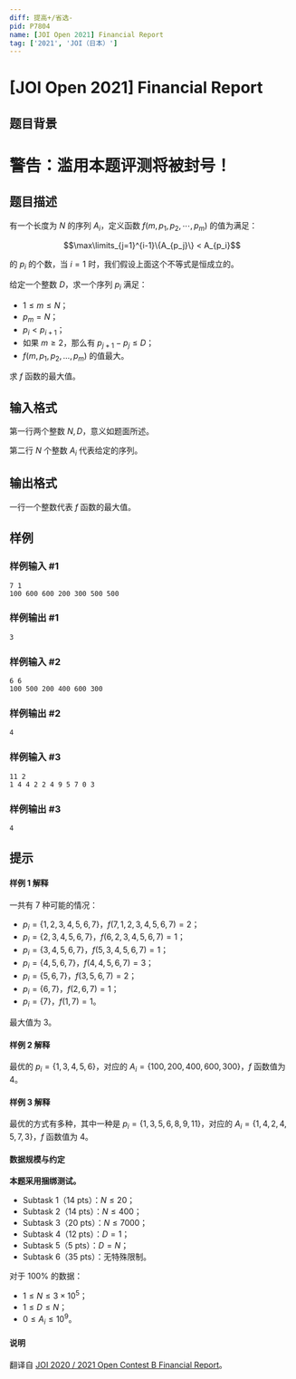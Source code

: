 ```yaml
---
diff: 提高+/省选-
pid: P7804
name: [JOI Open 2021] Financial Report
tag: ['2021', 'JOI（日本）']
---
```

# [JOI Open 2021] Financial Report
## 题目背景

# 警告：滥用本题评测将被封号！
## 题目描述

有一个长度为 $N$ 的序列 $A_i$，定义函数 $f(m,p_1,p_2,\cdots,p_m)$ 的值为满足：

$$\max\limits_{j=1}^{i-1}\{A_{p_j}\} < A_{p_i}$$

的 $p_i$ 的个数，当 $i=1$ 时，我们假设上面这个不等式是恒成立的。

给定一个整数 $D$，求一个序列 $p_i$ 满足：

- $1 \le m \le N$；
- $p_m=N$；
- $p_i<p_{i+1}$；
- 如果 $m \ge 2$，那么有 $p_{j+1}-p_j \le D$；
- $f(m,p_1,p_2,\dots,p_m)$ 的值最大。

求 $f$ 函数的最大值。
## 输入格式

第一行两个整数 $N,D$，意义如题面所述。

第二行 $N$ 个整数 $A_i$ 代表给定的序列。
## 输出格式

一行一个整数代表 $f$ 函数的最大值。
## 样例

### 样例输入 #1
```
7 1
100 600 600 200 300 500 500
```
### 样例输出 #1
```
3
```
### 样例输入 #2
```
6 6
100 500 200 400 600 300
```
### 样例输出 #2
```
4
```
### 样例输入 #3
```
11 2
1 4 4 2 2 4 9 5 7 0 3
```
### 样例输出 #3
```
4
```
## 提示

#### 样例 1 解释

一共有 $7$ 种可能的情况：

- $p_i=\{1,2,3,4,5,6,7\}$，$f(7,1,2,3,4,5,6,7)=2$；
- $p_i=\{2,3,4,5,6,7\}$，$f(6,2,3,4,5,6,7)=1$；
- $p_i=\{3,4,5,6,7\}$，$f(5,3,4,5,6,7)=1$；
- $p_i=\{4,5,6,7\}$，$f(4,4,5,6,7)=3$；
- $p_i=\{5,6,7\}$，$f(3,5,6,7)=2$；
- $p_i=\{6,7\}$，$f(2,6,7)=1$；
- $p_i=\{7\}$，$f(1,7)=1$。

最大值为 $3$。

#### 样例 2 解释

最优的 $p_i=\{1,3,4,5,6\}$，对应的 $A_i=\{100,200,400,600,300\}$，$f$ 函数值为 $4$。

#### 样例 3 解释

最优的方式有多种，其中一种是 $p_i=\{1,3,5,6,8,9,11\}$，对应的 $A_i=\{ 1, 4, 2, 4, 5, 7, 3\}$，$f$ 函数值为 $4$。

#### 数据规模与约定

**本题采用捆绑测试。**

- Subtask 1（14 pts）：$N \le 20$；
- Subtask 2（14 pts）：$N \le 400$；
- Subtask 3（20 pts）：$N \le 7000$；
- Subtask 4（12 pts）：$D=1$；
- Subtask 5（5 pts）：$D=N$；
- Subtask 6（35 pts）：无特殊限制。

对于 $100\%$ 的数据：

- $1 \le N \le 3 \times 10^5$；
- $1 \le D \le N$；
- $0 \le A_i \le 10^9$。

#### 说明

翻译自 [JOI 2020 / 2021 Open Contest B Financial Report](http://s3-ap-northeast-1.amazonaws.com/data.cms.ioi-jp.org/open-2021/financial/2021-open-financial-statement-en.pdf)。

